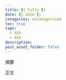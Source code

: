 ```yaml
---
title: {{ title }}
date: {{ date }}
categories: uncategorized
toc: true
tags:
  - XXX
  - XXX
description: 
post_asset_folder: false
---
```


摘要

<!--more-->

正文